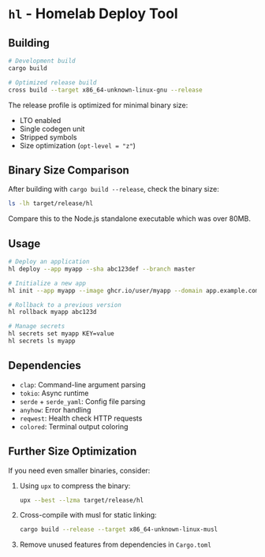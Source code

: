 # `hl` - Homelab Deploy Tool

## Building

```bash
# Development build
cargo build

# Optimized release build
cross build --target x86_64-unknown-linux-gnu --release
```

The release profile is optimized for minimal binary size:

- LTO enabled
- Single codegen unit
- Stripped symbols
- Size optimization (`opt-level = "z"`)

## Binary Size Comparison

After building with `cargo build --release`, check the binary size:

```bash
ls -lh target/release/hl
```

Compare this to the Node.js standalone executable which was over 80MB.

## Usage

```bash
# Deploy an application
hl deploy --app myapp --sha abc123def --branch master

# Initialize a new app
hl init --app myapp --image ghcr.io/user/myapp --domain app.example.com --port 3000

# Rollback to a previous version
hl rollback myapp abc123d

# Manage secrets
hl secrets set myapp KEY=value
hl secrets ls myapp
```

## Dependencies

- `clap`: Command-line argument parsing
- `tokio`: Async runtime
- `serde` + `serde_yaml`: Config file parsing
- `anyhow`: Error handling
- `reqwest`: Health check HTTP requests
- `colored`: Terminal output coloring

## Further Size Optimization

If you need even smaller binaries, consider:

1. Using `upx` to compress the binary:

   ```bash
   upx --best --lzma target/release/hl
   ```

2. Cross-compile with musl for static linking:

   ```bash
   cargo build --release --target x86_64-unknown-linux-musl
   ```

3. Remove unused features from dependencies in `Cargo.toml`
